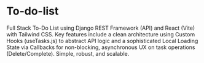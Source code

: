 # To-do-list
Full Stack To-Do List using Django REST Framework (API) and React (Vite) with Tailwind CSS.  Key features include a clean architecture using Custom Hooks (useTasks.js) to abstract API logic and a sophisticated Local Loading State via Callbacks for non-blocking, asynchronous UX on task operations (Delete/Complete). Simple, robust, and scalable.
